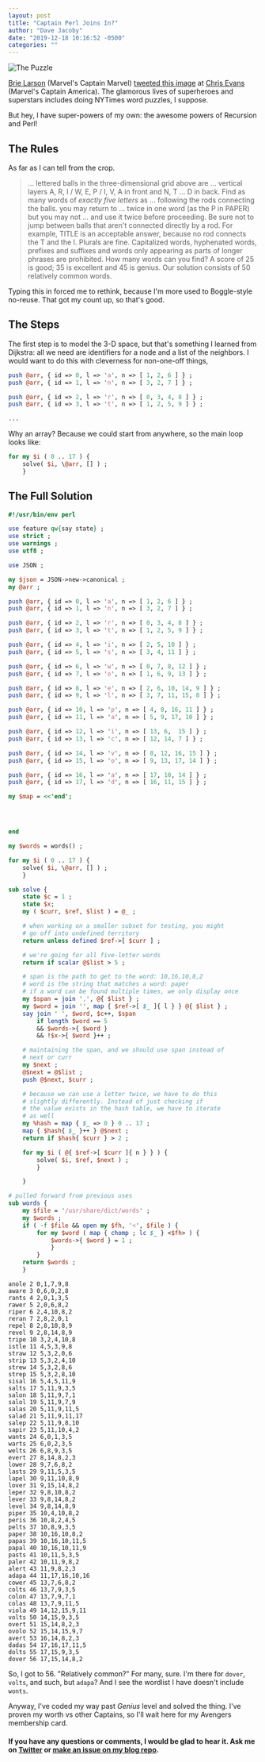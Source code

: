 ```yaml
---
layout: post
title: "Captain Perl Joins In?"
author: "Dave Jacoby"
date: "2019-12-18 10:16:52 -0500"
categories: ""
---
```


![The Puzzle](https://jacoby.github.io/images/3d_puzzle.jpg)

[Brie Larson](https://twitter.com/brielarson/) (Marvel's Captain Marvel) [tweeted this image](https://twitter.com/brielarson/status/1206209766558748672) at [Chris Evans](https://twitter.com/ChrisEvans) (Marvel's Captain America). The glamorous lives of superheroes and superstars includes doing NYTimes word puzzles, I suppose.

But hey, I have super-powers of my own: the awesome powers of Recursion and Perl!

## The Rules

As far as I can tell from the crop.

> ... lettered balls in the three-dimensional grid above are ... vertical layers A, R, I / W, E, P / I, V, A in front and N, T ... D in back. Find as many words of _exactly five letters_ as ... following the rods connecting the balls. you may return to ... twice in one word (as the P in PAPER) but you may not ... and use it twice before proceeding. Be sure not to jump between balls that aren't connected directly by a rod. For example, TITLE is an acceptable answer, because no rod connects the T and the I. Plurals are fine. Capitalized words, hyphenated words, prefixes and suffixes and words only appearing as parts of longer phrases are prohibited. How many words can you find? A score of 25 is good; 35 is excellent and 45 is genius. Our solution consists of 50 relatively common words.

Typing this in forced me to rethink, because I'm more used to Boggle-style no-reuse. That got my count up, so that's good.

## The Steps

The first step is to model the 3-D space, but that's something I learned from Dijkstra: all we need are identifiers for a node and a list of the neighbors. I would want to do this with cleverness for non-one-off things,

```perl
push @arr, { id => 0, l => 'a', n => [ 1, 2, 6 ] } ;
push @arr, { id => 1, l => 'n', n => [ 3, 2, 7 ] } ;

push @arr, { id => 2, l => 'r', n => [ 0, 3, 4, 8 ] } ;
push @arr, { id => 3, l => 't', n => [ 1, 2, 5, 9 ] } ;

...
```

Why an array? Because we could start from anywhere, so the main loop looks like:

```perl
for my $i ( 0 .. 17 ) {
    solve( $i, \@arr, [] ) ;
    }
```

## The Full Solution

```perl
#!/usr/bin/env perl

use feature qw{say state} ;
use strict ;
use warnings ;
use utf8 ;

use JSON ;

my $json = JSON->new->canonical ;
my @arr ;

push @arr, { id => 0, l => 'a', n => [ 1, 2, 6 ] } ;
push @arr, { id => 1, l => 'n', n => [ 3, 2, 7 ] } ;

push @arr, { id => 2, l => 'r', n => [ 0, 3, 4, 8 ] } ;
push @arr, { id => 3, l => 't', n => [ 1, 2, 5, 9 ] } ;

push @arr, { id => 4, l => 'i', n => [ 2, 5, 10 ] } ;
push @arr, { id => 5, l => 's', n => [ 3, 4, 11 ] } ;

push @arr, { id => 6, l => 'w', n => [ 0, 7, 8, 12 ] } ;
push @arr, { id => 7, l => 'o', n => [ 1, 6, 9, 13 ] } ;

push @arr, { id => 8, l => 'e', n => [ 2, 6, 10, 14, 9 ] } ;
push @arr, { id => 9, l => 'l', n => [ 3, 7, 11, 15, 8 ] } ;

push @arr, { id => 10, l => 'p', n => [ 4, 8, 16, 11 ] } ;
push @arr, { id => 11, l => 'a', n => [ 5, 9, 17, 10 ] } ;

push @arr, { id => 12, l => 'i', n => [ 13, 6,  15 ] } ;
push @arr, { id => 13, l => 'c', n => [ 12, 14, 7 ] } ;

push @arr, { id => 14, l => 'v', n => [ 8, 12, 16, 15 ] } ;
push @arr, { id => 15, l => 'o', n => [ 9, 13, 17, 14 ] } ;

push @arr, { id => 16, l => 'a', n => [ 17, 10, 14 ] } ;
push @arr, { id => 17, l => 'd', n => [ 16, 11, 15 ] } ;

my $map = <<'end';




end

my $words = words() ;

for my $i ( 0 .. 17 ) {
    solve( $i, \@arr, [] ) ;
    }

sub solve {
    state $c = 1 ;
    state $x;
    my ( $curr, $ref, $list ) = @_ ;

    # when working on a smaller subset for testing, you might
    # go off into undefined territory
    return unless defined $ref->[ $curr ] ;

    # we're going for all five-letter words
    return if scalar @$list > 5 ;

    # span is the path to get to the word: 10,16,10,8,2
    # word is the string that matches a word: paper
    # if a word can be found multiple times, we only display once
    my $span = join ',', @{ $list } ;
    my $word = join '', map { $ref->[ $_ ]{ l } } @{ $list } ;
    say join ' ', $word, $c++, $span
        if length $word == 5
        && $words->{ $word }
        && !$x->{ $word }++ ;

    # maintaining the span, and we should use span instead of
    # next or curr
    my $next ;
    @$next = @$list ;
    push @$next, $curr ;

    # because we can use a letter twice, we have to do this
    # slightly differently. Instead of just checking if
    # the value exists in the hash table, we have to iterate
    # as well
    my %hash = map { $_ => 0 } 0 .. 17 ;
    map { $hash{ $_ }++ } @$next ;
    return if $hash{ $curr } > 2 ;

    for my $i ( @{ $ref->[ $curr ]{ n } } ) {
        solve( $i, $ref, $next ) ;
        }

    }

# pulled forward from previous uses
sub words {
    my $file = '/usr/share/dict/words' ;
    my $words ;
    if ( -f $file && open my $fh, '<', $file ) {
        for my $word ( map { chomp ; lc $_ } <$fh> ) {
            $words->{ $word } = 1 ;
            }
        }
    return $words ;
    }

```

```text
anole 2 0,1,7,9,8
aware 3 0,6,0,2,8
rants 4 2,0,1,3,5
rawer 5 2,0,6,8,2
riper 6 2,4,10,8,2
reran 7 2,8,2,0,1
repel 8 2,8,10,8,9
revel 9 2,8,14,8,9
tripe 10 3,2,4,10,8
istle 11 4,5,3,9,8
straw 12 5,3,2,0,6
strip 13 5,3,2,4,10
strew 14 5,3,2,8,6
strep 15 5,3,2,8,10
sisal 16 5,4,5,11,9
salts 17 5,11,9,3,5
salon 18 5,11,9,7,1
salol 19 5,11,9,7,9
salas 20 5,11,9,11,5
salad 21 5,11,9,11,17
salep 22 5,11,9,8,10
sapir 23 5,11,10,4,2
wants 24 6,0,1,3,5
warts 25 6,0,2,3,5
welts 26 6,8,9,3,5
evert 27 8,14,8,2,3
lower 28 9,7,6,8,2
lasts 29 9,11,5,3,5
lapel 30 9,11,10,8,9
lover 31 9,15,14,8,2
leper 32 9,8,10,8,2
lever 33 9,8,14,8,2
level 34 9,8,14,8,9
piper 35 10,4,10,8,2
peris 36 10,8,2,4,5
pelts 37 10,8,9,3,5
paper 38 10,16,10,8,2
papas 39 10,16,10,11,5
papal 40 10,16,10,11,9
pasts 41 10,11,5,3,5
paler 42 10,11,9,8,2
alert 43 11,9,8,2,3
adapa 44 11,17,16,10,16
cower 45 13,7,6,8,2
colts 46 13,7,9,3,5
colon 47 13,7,9,7,1
colas 48 13,7,9,11,5
viola 49 14,12,15,9,11
volts 50 14,15,9,3,5
overt 51 15,14,8,2,3
ovolo 52 15,14,15,9,7
avert 53 16,14,8,2,3
dadas 54 17,16,17,11,5
dolts 55 17,15,9,3,5
dover 56 17,15,14,8,2
```

So, I got to 56. "Relatively common?" For many, sure. I'm there for `dover`, `volts`, and such, but `adapa`?  And I see the wordlist I have doesn't include `wonts`.

Anyway, I've coded my way past _Genius_ level and solved the thing. I've proven my worth vs other Captains, so I'll wait here for my Avengers membership card.

#### If you have any questions or comments, I would be glad to hear it. Ask me on [Twitter](https://twitter.com/jacobydave) or [make an issue on my blog repo](https://github.com/jacoby/jacoby.github.io).
````
